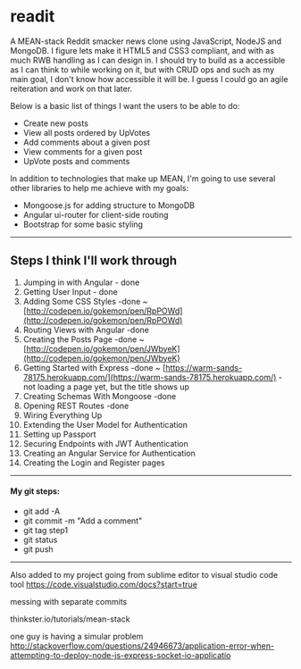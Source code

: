 # readit
A MEAN-stack Reddit smacker news clone using JavaScript, NodeJS and MongoDB.
I figure lets make it HTML5 and CSS3 compliant, and with as much RWB handling as I can design in. I should try to build as a accessible as I can think to while working on it, but with CRUD ops and such as my main goal, I don't know how accessible it will be. I guess I could go an agile reiteration and work on that later. 


Below is a basic list of things I want the users to be able to do:

- Create new posts
- View all posts ordered by UpVotes
- Add comments about a given post
- View comments for a given post
- UpVote posts and comments

In addition to technologies that make up MEAN, I'm going to use several other libraries to help me achieve with my goals:

- Mongoose.js for adding structure to MongoDB
- Angular ui-router for client-side routing
- Bootstrap for some basic styling


----------
## Steps I think I'll work through ##
1. Jumping in with Angular - done
1. Getting User Input - done
1. Adding Some CSS Styles -done ~ [http://codepen.io/gokemon/pen/RpPOWd](http://codepen.io/gokemon/pen/RpPOWd)
1. Routing Views with Angular -done
1. Creating the Posts Page -done ~ [http://codepen.io/gokemon/pen/JWbyeK](http://codepen.io/gokemon/pen/JWbyeK)
1. Getting Started with Express -done ~ [https://warm-sands-78175.herokuapp.com/](https://warm-sands-78175.herokuapp.com/)
 -not loading a page yet, but the title shows up
1. Creating Schemas With Mongoose -done
1. Opening REST Routes -done
1. Wiring Everything Up
1. Extending the User Model for Authentication
1. Setting up Passport
1. Securing Endpoints with JWT Authentication
1. Creating an Angular Service for Authentication
1. Creating the Login and Register pages

----------
#### My git steps:

- git add -A
- git commit -m "Add a comment"
- git tag step1
- git status
- git push

----------
Also added to my project going from sublime editor to visual studio code tool
https://code.visualstudio.com/docs?start=true

messing with separate commits

thinkster.io/tutorials/mean-stack

one guy is having a simular problem
http://stackoverflow.com/questions/24946673/application-error-when-attempting-to-deploy-node-js-express-socket-io-applicatio